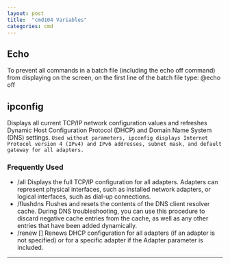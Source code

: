 ```yaml
---
layout: post
title:  "cmd104 Variables"
categories: cmd
---
```

## Echo
To prevent all commands in a batch file (including the echo off command) from displaying on the screen, on the first line of the batch file type:
@echo off




## ipconfig
Displays all current TCP/IP network configuration values and refreshes Dynamic Host Configuration Protocol (DHCP) and Domain Name System (DNS) settings. `Used without parameters, ipconfig displays Internet Protocol version 4 (IPv4) and IPv6 addresses, subnet mask, and default gateway for all adapters.`

### Frequently Used
* /all	Displays the full TCP/IP configuration for all adapters. Adapters can represent physical interfaces, such as installed network adapters, or logical interfaces, such as dial-up connections.
* /flushdns	Flushes and resets the contents of the DNS client resolver cache. During DNS troubleshooting, you can use this procedure to discard negative cache entries from the cache, as well as any other entries that have been added dynamically.
* /renew [<Adapter>]	Renews DHCP configuration for all adapters (if an adapter is not specified) or for a specific adapter if the Adapter parameter is included. 
<hr>

